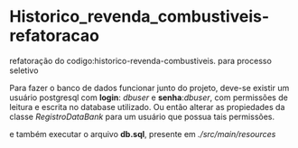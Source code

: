 # Historico_revenda_combustiveis-refatoracao
refatoração do codigo:historico-revenda-combustiveis. para processo seletivo

Para fazer o banco de dados funcionar junto do projeto, deve-se existir um usuário postgresql com **login**: _dbuser_ e **senha**:_dbuser_, com permissões de leitura e escrita no database utilizado.
Ou então alterar as propiedades da classe _RegistroDataBank_ para um usuário que possua tais permissões.

e também executar o arquivo **db.sql**, presente em _./src/main/resources_
